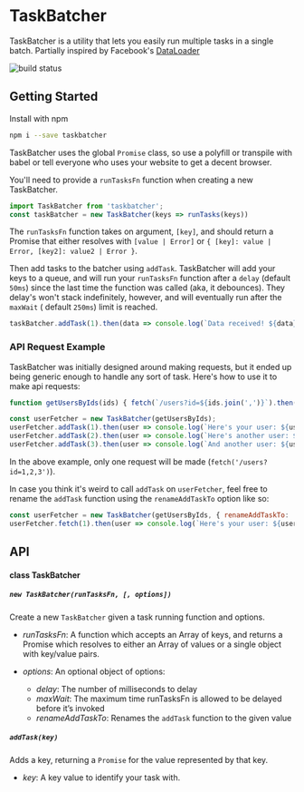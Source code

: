 # TaskBatcher

TaskBatcher is a utility that lets you easily run multiple tasks in a single batch.
Partially inspired by Facebook's [DataLoader](https://github.com/facebook/dataloader)

![build status](https://api.travis-ci.org/sgtpepper43/taskbatcher.svg)

## Getting Started

Install with npm
```bash
npm i --save taskbatcher
```

TaskBatcher uses the global `Promise` class, so use a polyfill or transpile with babel or tell everyone who uses your website to get a decent browser.

You'll need to provide a `runTasksFn` function when creating a new TaskBatcher.
```javascript
import TaskBatcher from 'taskbatcher';
const taskBatcher = new TaskBatcher(keys => runTasks(keys))
```
The `runTasksFn` function takes on argument, `[key]`, and should return a Promise that either resolves with `[value | Error]` or `{ [key]: value | Error, [key2]: value2 | Error }`.


Then add tasks to the batcher using `addTask`. TaskBatcher will add your keys to a queue, and will run your `runTasksFn` function after a `delay` (default `50ms`) since the last time the function was called (aka, it debounces). They delay's won't stack indefinitely, however, and will eventually run after the `maxWait` ( default `250ms`) limit is reached.

```javascript
taskBatcher.addTask(1).then(data => console.log(`Data received! ${data}`));
```

### API Request Example

TaskBatcher was initially designed around making requests, but it ended up being generic enough to handle any sort of task. Here's how to use it to make api requests:

```javascript
function getUsersByIds(ids) { fetch(`/users?id=${ids.join(',')}`).then(resp => resp.json()); }

const userFetcher = new TaskBatcher(getUsersByIds);
userFetcher.addTask(1).then(user => console.log(`Here's your user: ${user}`));
userFetcher.addTask(2).then(user => console.log(`Here's another user: ${user}`));
userFetcher.addTask(3).then(user => console.log(`And another user: ${user}`));
```

In the above example, only one request will be made (`fetch('/users?id=1,2,3')`).

In case you think it's weird to call `addTask` on `userFetcher`, feel free to rename the `addTask` function using the `renameAddTaskTo` option like so:
```javascript
const userFetcher = new TaskBatcher(getUsersByIds, { renameAddTaskTo: 'fetch' });
userFetcher.fetch(1).then(user => console.log(`Here's your user: ${user}`));
```

## API

#### class TaskBatcher

##### `new TaskBatcher(runTasksFn, [, options])`

Create a new `TaskBatcher` given a task running function and options.

- *runTasksFn*: A function which accepts an Array of keys, and returns a
  Promise which resolves to either an Array of values or a single object with key/value pairs.

- *options*: An optional object of options:
  - *delay*: The number of milliseconds to delay
  - *maxWait*: The maximum time runTasksFn is allowed to be delayed before it’s invoked
  - *renameAddTaskTo*: Renames the `addTask` function to the given value

##### `addTask(key)`

Adds a key, returning a `Promise` for the value represented by that key.

- *key*: A key value to identify your task with.
